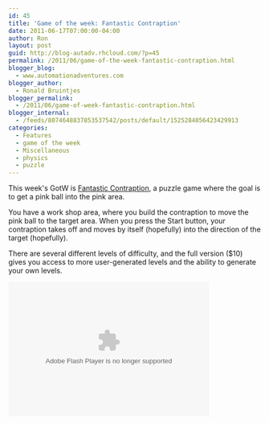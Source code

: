 ```yaml
---
id: 45
title: 'Game of the week: Fantastic Contraption'
date: 2011-06-17T07:00:00-04:00
author: Ron
layout: post
guid: http://blog-autadv.rhcloud.com/?p=45
permalink: /2011/06/game-of-the-week-fantastic-contraption.html
blogger_blog:
  - www.automationadventures.com
blogger_author:
  - Ronald Bruintjes
blogger_permalink:
  - /2011/06/game-of-week-fantastic-contraption.html
blogger_internal:
  - /feeds/8074648837853537542/posts/default/1525284056423429913
categories:
  - Features
  - game of the week
  - Miscellaneous
  - physics
  - puzzle
---
```

This week's GotW is [Fantastic Contraption](http://www.notdoppler.com/fantasticcontraption.php), a puzzle game where the goal is to get a pink ball into the pink area.

You have a work shop area, where you build the contraption to move the pink ball to the target area. When you press the Start button, your contraption takes off and moves by itself (hopefully) into the direction of the target (hopefully).

There are several different levels of difficulty, and the full version ($10) gives you access to more user-generated levels and the ability to generate your own levels.

<embed type="application/x-shockwave-flash" src="https://picasaweb.google.com/s/c/bin/slideshow.swf" width="400" height="267" flashvars="host=picasaweb.google.com&#038;captions=1&#038;hl=en_US&#038;feat=flashalbum&#038;RGB=0x000000&#038;feed=https%3A%2F%2Fpicasaweb.google.com%2Fdata%2Ffeed%2Fapi%2Fuser%2F116265228161732336331%2Falbumid%2F5721283262834382529%3Falt%3Drss%26kind%3Dphoto%26authkey%3DGv1sRgCIj3ne_6rcHsWQ%26hl%3Den_US" pluginspage="http://www.macromedia.com/go/getflashplayer">
